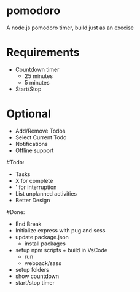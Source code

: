 # pomodoro
A node.js pomodoro timer, build just as an execise

# Requirements
- Countdown timer
    - 25 minutes
    - 5 minutes
- Start/Stop

# Optional
- Add/Remove Todos
- Select Current Todo
- Notifications
- Offline support

#Todo:
- Tasks
- X for complete
- ' for interruption
- List unplanned activities
- Better Design

#Done:
- End Break
- Initialize express with pug and scss
- update package.json
    - install packages
- setup npm scripts + build in VsCode
    - run 
    - webpack/sass
- setup folders
- show countdown
- start/stop timer
